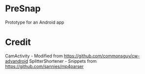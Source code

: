 # PreSnap

Prototype for an Android app

# Credit
CamActivity - Modified from https://github.com/commonsguy/cw-advandroid
SplitterShortener - Snippets from https://github.com/sannies/mp4parser



